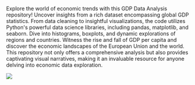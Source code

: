 Explore the world of economic trends with this GDP Data Analysis repository! 
Uncover insights from a rich dataset encompassing global GDP statistics. 
From data cleaning to insightful visualizations, 
the code utilizes Python's powerful data science libraries, including pandas, matplotlib, and seaborn. 
Dive into histograms, boxplots, and dynamic explorations of regions and countries. 
Witness the rise and fall of GDP per capita and discover the economic landscapes of the European Union and the world. 
This repository not only offers a comprehensive analysis but also provides captivating visual narratives, 
making it an invaluable resource for anyone delving into economic data exploration.


![](https://github.com/NicholasCatani/Python-programming/assets/101758786/f31a7090-6232-4256-9b05-1050f73c1301)



